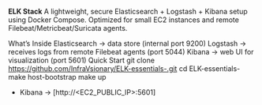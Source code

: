 **ELK Stack**
A lightweight, secure Elasticsearch + Logstash + Kibana setup using Docker Compose.
Optimized for small EC2 instances and remote Filebeat/Metricbeat/Suricata agents.

What’s Inside
Elasticsearch → data store (internal port 9200)
Logstash → receives logs from remote Filebeat agents (port 5044)
Kibana → web UI for visualization (port 5601)
Quick Start
git clone https://github.com/InfraVsionary/ELK-essentials-.git
cd ELK-essentials-
make host-bootstrap
make up
- Kibana → [http://<EC2_PUBLIC_IP>:5601]
